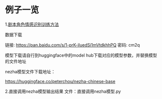 # 例子一览

1.[剧本角色情感识别训练方法](https://www.datafountain.cn/competitions/518)

数据下载

链接: https://pan.baidu.com/s/1-prK-iIuedSi1mVtdkhhPQ  密码: cm2q

模型下载请自行到huggingface中的model hub下载对应的模型参数，并替换模型的文件地址

nezha模型文件下载地址：

https://huggingface.co/peterchou/nezha-chinese-base

2.直接调用nezha模型输出结果
文件：直接调用nezha模型.py



